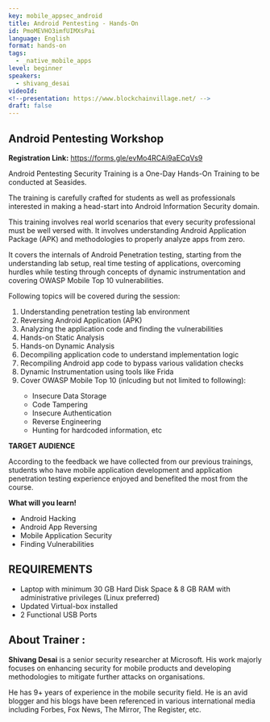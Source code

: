 ```yaml
---
key: mobile_appsec_android
title: Android Pentesting - Hands-On
id: PmoMEVHO3imfUIMXsPai
language: English
format: hands-on
tags:
  - _native_mobile_apps
level: beginner
speakers:
  - shivang_desai
videoId: 
<!--presentation: https://www.blockchainvillage.net/ -->
draft: false
---
```

<h2>Android Pentesting Workshop</h2>

<b>Registration Link:</b> https://forms.gle/evMo4RCAi9aECqVs9
<br>

Android Pentesting Security Training is a One-Day Hands-On Training to be conducted at Seasides. 

The training is carefully crafted for students as well as professionals interested in making a head-start into Android Information Security domain. 

This training involves real world scenarios that every security professional must be well versed with. It involves understanding Android Application Package (APK) and methodologies to properly analyze apps from zero. 

It covers the internals of Android Penetration testing, starting from the understanding lab setup, real time testing of applications, overcoming hurdles while testing through concepts of dynamic instrumentation and covering OWASP Mobile Top 10 vulnerabilities.

Following topics will be covered during the session:
<ol>
    <li>Understanding penetration testing lab environment</li>
    <li>Reversing Android Application (APK)</li>
    <li>Analyzing the application code and finding the vulnerabilities</li>
    <li>Hands-on Static Analysis</li>
    <li>Hands-on Dynamic Analysis</li>
    <li>Decompiling application code to understand implementation logic</li>
    <li>Recompiling Android app code to bypass various validation checks</li>
    <li>Dynamic Instrumentation using tools like Frida</li>
    <li>Cover OWASP Mobile Top 10 (inlcuding but not limited to following):</li>
    <ul>
      <li>Insecure Data Storage</li>
      <li>Code Tampering</li>
      <li>Insecure Authentication</li>
      <li>Reverse Engineering</li>
      <li>Hunting for hardcoded information, etc</li>
    </ul>
</ol>

**TARGET AUDIENCE**

According to the feedback we have collected from our previous trainings, students who have mobile application development and application penetration testing experience enjoyed and benefited the most from the course.

**What will you learn!**
<ul>
<li>Android Hacking</li>
<li>Android App Reversing</li>
<li>Mobile Application Security</li>
<li>Finding Vulnerabilities</li>
</ul>

 

<h2>REQUIREMENTS</h2>
<ul>
<li>Laptop with minimum 30 GB Hard Disk Space & 8 GB RAM with administrative privileges (Linux preferred) </li>
<li>Updated Virtual-box installed</li>
<li>2 Functional USB Ports</li>
</ul>

<h2>About Trainer :</h2>

**Shivang Desai** is a senior security researcher at Microsoft. His work majorly focuses on enhancing security for mobile products and developing methodologies to mitigate further attacks on organisations.

He has 9+ years of experience in the mobile security field. He is an avid blogger and his blogs have been referenced in various international media including Forbes, Fox News, The Mirror, The Register, etc. 

<!--
<a align="center" class="btn primary" target="_blank" rel="noopener" href="https://docs.google.com/forms/d/1l0JWU9j-t_i0xJDF6NK7SPQoevcGx_ijkmsMoyvmxPk">Register</a>
-->